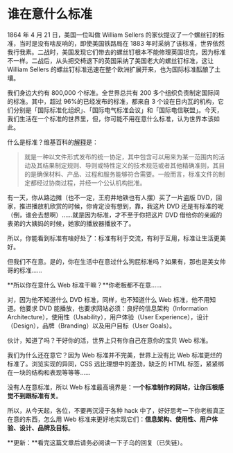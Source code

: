 # 谁在意什么标准

1864 年 4 月 21 日，美国一位叫做 William Sellers 的家伙提议了一个螺丝钉的标准，当时是没有啥反响的，即使美国铁路局在 1883 年时采纳了该标准，世界依然我行我素。二战时，美国发现它们带去的螺丝钉根本不能修理英国坦克，因为标准不一样。二战后，从头把交椅退下的英国采纳了美国老大的螺丝钉标准，这让 William Sellers 的螺丝钉标准迅速在整个欧洲扩展开来，也为国际标准酝酿了土壤。

我们身边大约有 800,000 个标准。全世界总共有 200 多个组织负责制定国际间的标准。其中，超过 96%的已经发布的标准，都来自 3 个设在日内瓦的机构，它们分别是「国际标准化组织」、「国际电气标准会议」和「国际电信联盟」。今天，我们生活在一个标准的世界里，但，你可能不用在意什么标准，认为世界本该如此。

什么是标准？维基百科的[解释][0]是：

> 就是一种以文件形式发布的统一协定，其中包含可以用来为某一范围内的活动及其结果制定规则、导则或特性定义的技术规范或者其他精确准则，其目的是确保材料、产品、过程和服务能够符合需要。一般而言，标准文件的制定都经过协商过程，并经一个公认机构批准。

有一天，你从路边摊（也不一定，王府井地铁也有人摆）买了一片盗版 DVD，回家，推进播放机欣赏的时候，你肯定没有想到，靠，我这片 DVD 还是有标准的呢（倒，谁会去想啊）……就是因为标准，才不至于你把这片 DVD 借给你的亲戚的表弟的大姨妈的时候，她家的播放器播放不了。

所以，你能看到标准有啥好处了：标准有利于交流，有利于互用，标准让生活更美好。

但我们不在意。是的，你在生活中在意过什么狗屁标准吗？如果有，那也是美女帅哥的标准……

**所以你在意什么 Web 标准干嘛？**你老板都不在意……

对，因为他不知道什么 DVD 标准，同样，也不知道什么 Web 标准，他不用知道。他要求 DVD 能播放，也要求网站必须：良好的信息架构（Information Architecture），使用性（Usability），用户体验（User Experience），设计（Design），品牌（Branding）以及用户目标（User Goals）。

伙计，知道了吗？干好你的活，世界上只有你自己在意你的宝贝 Web 标准。

我们为什么还在意它？因为 Web 标准并不完美，世界上没有比 Web 标准更烂的标准了。浏览实现的异同，CSS 远比理想中的差劲，缺乏的 HTML 标签，紧紧绑在一块的结构和表现等等等……

没有人在意标准，所以 Web 标准最高境界是：**一个标准制作的网站，让你压根感觉不到跟标准有关**。

所以，从今天起，各位，不要再沉浸于各种 hack 中了，好好思考一下你老板真正在意的东西，怎么用 Web 标准来更好地实现它们：**信息架构、使用性、用户体验、设计、品牌及目标**。

**更新：**看完这篇文章后请务必阅读一下子乌的回复（已失链）。

[0]: https://secure.wikimedia.org/wikipedia/zh/wiki/%E6%A0%87%E5%87%86
